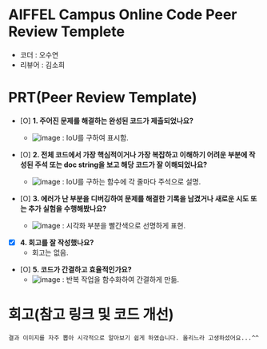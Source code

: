 # AIFFEL Campus Online Code Peer Review Templete
- 코더 : 오수연
- 리뷰어 : 김소희


# PRT(Peer Review Template)
- [O]  **1. 주어진 문제를 해결하는 완성된 코드가 제출되었나요?**
    - ![image](https://github.com/user-attachments/assets/6c0c5ea0-2bcd-42f4-a919-8a91b8d2e108) : IoU를 구하여 표시함.

    
- [O]  **2. 전체 코드에서 가장 핵심적이거나 가장 복잡하고 이해하기 어려운 부분에 작성된 
주석 또는 doc string을 보고 해당 코드가 잘 이해되었나요?**
    - ![image](https://github.com/user-attachments/assets/6a14e48e-643c-4fa3-bc1f-74e63090fdeb) : IoU를 구하는 함수에 각 줄마다 주석으로 설명.

        
- [O]  **3. 에러가 난 부분을 디버깅하여 문제를 해결한 기록을 남겼거나
새로운 시도 또는 추가 실험을 수행해봤나요?**
    - ![image](https://github.com/user-attachments/assets/68dede36-8cfc-49d0-8093-4ac36459fc5b) : 시각화 부분을 빨간색으로 선명하게 표현.

        
- [X]  **4. 회고를 잘 작성했나요?**
    - 회고는 없음.
        
- [O]  **5. 코드가 간결하고 효율적인가요?**
    - ![image](https://github.com/user-attachments/assets/868b97fa-9db5-43ac-9eaa-08b50d113fbd) : 반복 작업을 함수화하여 간결하게 만듦.



# 회고(참고 링크 및 코드 개선)
```
결과 이미지를 자주 뽑아 시각적으로 알아보기 쉽게 하였습니다. 올리느라 고생하셨어요...^^
```
